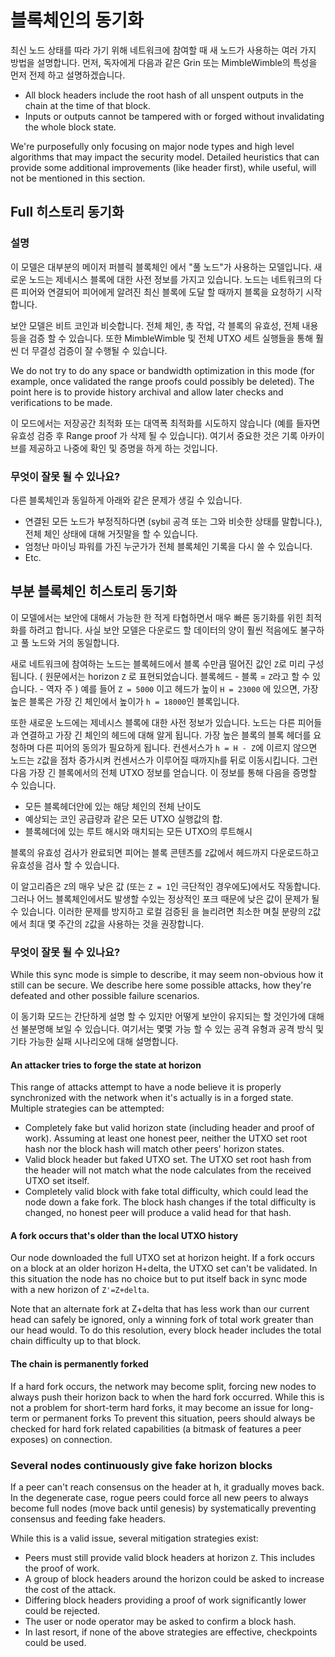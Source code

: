 # 블록체인의 동기화

최신 노드 상태를 따라 가기 위해 네트워크에 참여할 때 새 노드가 사용하는 여러 가지 방법을 설명합니다.
먼저, 독자에게 다음과 같은 Grin 또는 MimbleWimble의 특성을 먼저 전제 하고 설명하겠습니다.

* All block headers include the root hash of all unspent outputs in the chain at the time of that block.
* Inputs or outputs cannot be tampered with or forged without invalidating the whole block state.

We're purposefully only focusing on major node types and high level algorithms that may impact the security model. 
Detailed heuristics that can provide some additional improvements (like header first), while useful, will not be mentioned in this
section.

## Full 히스토리 동기화

### 설명

이 모델은 대부분의 메이저 퍼블릭 블록체인 에서 "풀 노드"가 사용하는 모델입니다. 새로운 노드는 제네시스 블록에 대한 사전 정보를 가지고 있습니다. 노드는 네트워크의 다른 피어와 연결되어 피어에게 알려진 최신 블록에 도달 할 때까지 블록을 요청하기 시작합니다.

보안 모델은 비트 코인과 비슷합니다. 전체 체인, 총 작업, 각 블록의 유효성, 전체 내용 등을 검증 할 수 있습니다. 또한 MimbleWimble 및 전체 UTXO 세트 실행들을 통해 훨씬 더 무결성 검증이 잘 수행될 수 있습니다.

We do not try to do any space or bandwidth optimization in this mode (for example,
once validated the range proofs could possibly be deleted). The point here is to
provide history archival and allow later checks and verifications to be made.

이 모드에서는 저장공간 최적화 또는 대역폭 최적화를 시도하지 않습니다 (예를 들자면 유효성 검증 후 Range proof 가 삭제 될 수 있습니다). 여기서 중요한 것은 기록 아카이브를 제공하고 나중에 확인 및 증명을 하게 하는 것입니다.

### 무엇이 잘못 될 수 있나요?

다른 블록체인과 동일하게 아래와 같은 문제가 생길 수 있습니다.

* 연결된 모든 노드가 부정직하다면 (sybil 공격 또는 그와 비슷한 상태를 말합니다.), 전체 체인 상태에 대해 거짓말을 할 수 있습니다.
* 엄청난 마이닝 파워를 가진 누군가가 전체 블록체인 기록을 다시 쓸 수 있습니다.
* Etc.

## 부분 블록체인 히스토리 동기화

이 모델에서는 보안에 대해서 가능한 한 적게 ​​타협하면서 매우 빠른 동기화를 위힌 최적화를 하려고 합니다. 사실 보안 모델은 다운로드 할 데이터의 양이 훨씬 적음에도 불구하고 풀 노드와 거의 동일합니다.

새로 네트워크에 참여하는 노드는 블록헤드에서 블록 수만큼 떨어진 값인 `Z`로 미리 구성됩니다. ( 원문에서는 horizon `Z` 로 표현되었습니다. 블록헤드 - 블록 = `Z`라고 할 수 있습니다. - 역자 주 ) 예를 들어 `Z = 5000` 이고 헤드가 높이 `H = 23000` 에 있으면, 가장 높은 블록은 가장 긴 체인에서 높이가 `h = 18000`인 블록입니다.

또한 새로운 노드에는 제네시스 블록에 대한 사전 정보가 있습니다. 노드는 다른 피어들과 연결하고 가장 긴 체인의 헤드에 대해 알게 됩니다. 가장 높은 블록의 블록 헤더를 요청하며 다른 피어의 동의가 필요하게 됩니다. 컨센서스가 `h = H - Z`에 이르지 않으면 노드는 `Z`값을 점차 증가시켜 컨센서스가 이루어질 때까지`h`를 뒤로 이동시킵니다. 그런 다음 가장 긴 블록에서의 전체 UTXO 정보를 얻습니다. 이 정보를 통해 다음을 증명할 수 있습니다.

* 모든 블록헤더안에 있는 해당 체인의 전체 난이도
* 예상되는 코인 공급량과 같은 모든 UTXO 실행값의 합.
* 블록헤더에 있는 루트 해시와 매치되는 모든 UTXO의 루트해시

블록의 유효성 검사가 완료되면 피어는 블록 콘텐츠를 `Z`값에서 헤드까지 다운로드하고 유효성을 검사 할 수 있습니다.

이 알고리즘은 `Z`의 매우 낮은 값 (또는 `Z = 1`인 극단적인 경우에도)에서도 작동합니다. 그러나 어느 블록체인에서도 발생할 수있는 정상적인 포크 때문에 낮은 값이 문제가 될 수 있습니다. 이러한 문제를 방지하고 로컬 검증된 을 늘리려면 최소한 며칠 분량의 `Z`값에서 최대 몇 주간의 `Z`값을 사용하는 것을 권장합니다.

### 무엇이 잘못 될 수 있나요?

While this sync mode is simple to describe, it may seem non-obvious how it still
can be secure. We describe here some possible attacks, how they're defeated and
other possible failure scenarios.

이 동기화 모드는 간단하게 설명 할 수 있지만 어떻게 보안이 유지되는 할 것인가에 대해선 불분명해 보일 수 있습니다. 
여기서는 몇몇 가능 할 수 있는 공격 유형과 공격 방식 및 기타 가능한 실패 시나리오에 대해 설명합니다.

#### An attacker tries to forge the state at horizon

This range of attacks attempt to have a node believe it is properly synchronized
with the network when it's actually is in a forged state. Multiple strategies can
be attempted:

* Completely fake but valid horizon state (including header and proof of work).
  Assuming at least one honest peer, neither the UTXO set root hash nor the block
  hash will match other peers' horizon states.
* Valid block header but faked UTXO set. The UTXO set root hash from the header
  will not match what the node calculates from the received UTXO set itself.
* Completely valid block with fake total difficulty, which could lead the node down
  a fake fork. The block hash changes if the total difficulty is changed, no honest
  peer will produce a valid head for that hash.

#### A fork occurs that's older than the local UTXO history

Our node downloaded the full UTXO set at horizon height. If a fork occurs on a block
at an older horizon H+delta, the UTXO set can't be validated. In this situation the
node has no choice but to put itself back in sync mode with a new horizon of
`Z'=Z+delta`.

Note that an alternate fork at Z+delta that has less work than our current head can
safely be ignored, only a winning fork of total work greater than our head would.
To do this resolution, every block header includes the total chain difficulty up to
that block.

#### The chain is permanently forked

If a hard fork occurs, the network may become split, forcing new nodes to always
push their horizon back to when the hard fork occurred. While this is not a problem
for short-term hard forks, it may become an issue for long-term or permanent forks
To prevent this situation, peers should always be checked for hard fork related
capabilities (a bitmask of features a peer exposes) on connection.

### Several nodes continuously give fake horizon blocks

If a peer can't reach consensus on the header at h, it gradually moves back. In the
degenerate case, rogue peers could force all new peers to always become full nodes
(move back until genesis) by systematically preventing consensus and feeding fake
headers.

While this is a valid issue, several mitigation strategies exist:

* Peers must still provide valid block headers at horizon `Z`. This includes the
  proof of work.
* A group of block headers around the horizon could be asked to increase the cost
  of the attack.
* Differing block headers providing a proof of work significantly lower could be
  rejected.
* The user or node operator may be asked to confirm a block hash.
* In last resort, if none of the above strategies are effective, checkpoints could
  be used.
